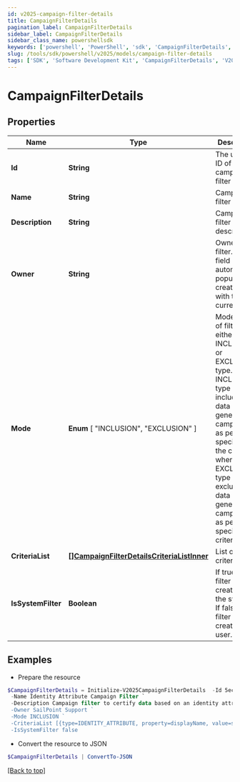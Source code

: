 ```yaml
---
id: v2025-campaign-filter-details
title: CampaignFilterDetails
pagination_label: CampaignFilterDetails
sidebar_label: CampaignFilterDetails
sidebar_class_name: powershellsdk
keywords: ['powershell', 'PowerShell', 'sdk', 'CampaignFilterDetails', 'V2025CampaignFilterDetails'] 
slug: /tools/sdk/powershell/v2025/models/campaign-filter-details
tags: ['SDK', 'Software Development Kit', 'CampaignFilterDetails', 'V2025CampaignFilterDetails']
---
```



# CampaignFilterDetails

## Properties

Name | Type | Description | Notes
------------ | ------------- | ------------- | -------------
**Id** | **String** | The unique ID of the campaign filter | [required]
**Name** | **String** | Campaign filter name. | [required]
**Description** | **String** | Campaign filter description. | [optional] 
**Owner** | **String** | Owner of the filter. This field automatically populates at creation time with the current user. | [required]
**Mode** |  **Enum** [  "INCLUSION",    "EXCLUSION" ] | Mode/type of filter, either the INCLUSION or EXCLUSION type. The INCLUSION type includes the data in generated campaigns  as per specified in the criteria, whereas the EXCLUSION type excludes the data in generated campaigns as per specified in criteria. | [required]
**CriteriaList** | [**[]CampaignFilterDetailsCriteriaListInner**](campaign-filter-details-criteria-list-inner) | List of criteria. | [optional] 
**IsSystemFilter** | **Boolean** | If true, the filter is created by the system. If false, the filter is created by a user. | [required][default to $false]

## Examples

- Prepare the resource
```powershell
$CampaignFilterDetails = Initialize-V2025CampaignFilterDetails  -Id 5ec18cef39020d6fd7a60ad3970aba61 `
 -Name Identity Attribute Campaign Filter `
 -Description Campaign filter to certify data based on an identity attribute's specified property. `
 -Owner SailPoint Support `
 -Mode INCLUSION `
 -CriteriaList [{type=IDENTITY_ATTRIBUTE, property=displayName, value=support, operation=CONTAINS, negateResult=false, shortCircuit=false, recordChildMatches=false, id=null, suppressMatchedItems=false, children=null}] `
 -IsSystemFilter false
```

- Convert the resource to JSON
```powershell
$CampaignFilterDetails | ConvertTo-JSON
```


[[Back to top]](#) 

